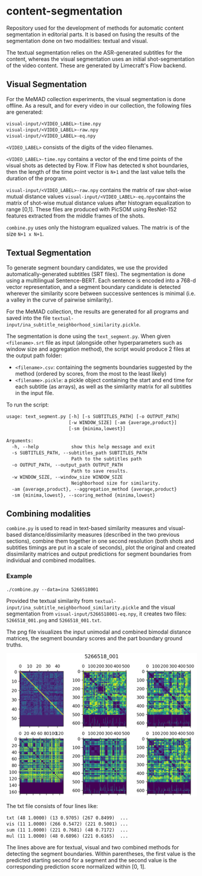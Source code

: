 # content-segmentation
Repository used for the development of methods for automatic content segmentation in editorial parts. It is based on fusing the results of the segmentation done on two modalities: textual and visual.

The textual segmentation relies on the ASR-generated subtitles for the content, whereas the visual segmentation uses an initial shot-segmentation of the video content. These are generated by Limecraft's Flow backend.


## Visual Segmentation

For the MeMAD collection experiments, the visual segmentation is done offline. As a result, and for every video in our collection, the following files are generated:
```
visual-input/<VIDEO_LABEL>-time.npy
visual-input/<VIDEO_LABEL>-raw.npy
visual-input/<VIDEO_LABEL>-eq.npy
```

`<VIDEO_LABEL>` consists of the digits of the video filenames.

`<VIDEO_LABEL>-time.npy` contains a vector of the end time points of the visual shots as detected by Flow. If Flow has detected `N` shot boundaries, then the length of the time point vector is `N+1` and the last value tells the duration of the program.

`visual-input/<VIDEO_LABEL>-raw.npy` contains the matrix of raw shot-wise mutual distance values
`visual-input/<VIDEO_LABEL>-eq.npy`contains the matrix of shot-wise mutual distance values after histogram equalization to range [0,1].
These files are produced with PicSOM using ResNet-152 features extracted from the middle frames of the shots.

`combine.py` uses only the histogram equalized values. The matrix is of the size `N+1 x N+1`.

## Textual Segmentation

To generate segment boundary candidates, we use the provided automatically-generated subtitles (SRT files).
The segmentation is done using a multilingual Sentence-BERT. Each sentence is encoded into a 768-d vector representation, and a segment boundary candidate is detected wherever the similarity score between successive sentences is minimal (i.e. a valley in the curve of pairwise similarity).

For the MeMAD collection, the results are generated for all programs and saved into the file `textual-input/ina_subtitle_neighborhood_similarity.pickle`.


The segmentation is done using the `text_segment.py`. When given `<filename>.srt` file as input (alongside other hyperparameters such as window size and aggregation method), the script would produce 2 files at the output path folder:
* `<filename>.csv`: containing the segments boundaries suggested by the method (ordered by scores, from the most to the least likely)
* `<filename>.pickle`: a pickle object containing the start and end time for each subtitle (as arrays), as well as the similarity matrix for all subtitles in the input file.

To run the script:
```
usage: text_segment.py [-h] [-s SUBTITLES_PATH] [-o OUTPUT_PATH]
                       [-w WINDOW_SIZE] [-am {average,product}]
                       [-sm {minima,lowest}]

Arguments:
  -h, --help            show this help message and exit
  -s SUBTITLES_PATH, --subtitles_path SUBTITLES_PATH
                        Path to the subtitles path
  -o OUTPUT_PATH, --output_path OUTPUT_PATH
                        Path to save results.
  -w WINDOW_SIZE, --window_size WINDOW_SIZE
                        Neighborhood size for similarity.
  -am {average,product}, --aggregation_method {average,product}
  -sm {minima,lowest}, --scoring_method {minima,lowest}
```


## Combining modalities

`combine.py` is used to read in text-based similarity measures and visual-based distance/dissimilarity measures (described in the two previous sections), combine them together in one second resolution (both shots and subtitles timings are put in a scale of seconds), plot the original and created dissimilarity matrices and output predictions for segment boundaries from individual and combined modalities.


### Example

```
./combine.py --data=ina 5266518001
```

Provided the textual similarity from `textual-input/ina_subtitle_neighborhood_similarity.pickle` and the visual segmentation from `visual-input/5266518001-eq.npy`, it creates two files: `5266518_001.png` and `5266518_001.txt`.

The png file visualizes the input unimodal and combined bimodal distance matrices, the segment boundary scores and the part boundary ground truths.

<div align="center"><img src="results/jorma/ina/5266518_001.png"></div>



The txt file consists of four lines like:
```
txt (48 1.0000) (13 0.9705) (267 0.8499)  ...
vis (11 1.0000) (266 0.5472) (221 0.5001) ...
sum (11 1.0000) (221 0.7681) (48 0.7172)  ...
mul (11 1.0000) (48 0.6896) (221 0.6165)  ...
```

The lines above are for textual, visual and two combined methods for detecting the segment boundaries.  Within parentheses, the first value is the predicted starting second for a segment and the second value is the corresponding prediction score normalized within [0, 1].
